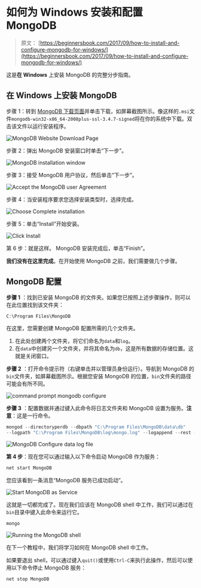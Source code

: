 # 如何为 Windows 安装和配置 MongoDB

> 原文： [https://beginnersbook.com/2017/09/how-to-install-and-configure-mongodb-for-windows/](https://beginnersbook.com/2017/09/how-to-install-and-configure-mongodb-for-windows/)

这是**在 Windows** 上安装 MongoDB 的完整分步指南。

## 在 Windows 上安装 MongoDB

步骤 1：转到 [MongoDB 下载页面](https://www.mongodb.com/download-center#community)并单击下载，如屏幕截图所示。像这样的`.msi`文件`mongodb-win32-x86_64-2008plus-ssl-3.4.7-signed`将在你的系统中下载。双击该文件以运行安装程序。

![MongoDB Website Download Page](img/53dce56ebbd437bd38d0493245bd87f1.jpg)

步骤 2：弹出 MongoDB 安装窗口时单击“下一步”。

![MongoDB installation window](img/c50865495989cc2bb1ad5b271a6453f2.jpg)

步骤 3：接受 MongoDB 用户协议，然后单击“下一步”。

![Accept the MongoDB user Agreement](img/eb2e906400d5fe4d9f996a24e438c3a2.jpg)

步骤 4：当安装程序要求您选择安装类型时，选择完成。

![Choose Complete installation](img/0964c4a7af600f1ca7c53efc6616e512.jpg)

步骤 5：单击“Install”开始安装。

![Click Install](img/2612b861f7e6082dd0ea3ca04232d85b.jpg)

第 6 步：就是这样。 MongoDB 安装完成后，单击“Finish”。

**我们没有在这里完成**。在开始使用 MongoDB 之前，我们需要做几个步骤。

## MongoDB 配置

**步骤 1** ：找到已安装 MongoDB 的文件夹。如果您已按照上述步骤操作，则可以在此位置找到该文件夹​​：

```js
C:\Program Files\MongoDB
```

在这里，您需要创建 MongoDB 配置所需的几个文件夹。

1.  在此处创建两个文件夹，将它们命名为`data`和`log`。
2.  在`data`中创建另一个文件夹，并将其命名为`db`，这是所有数据的存储位置。这就是关闭窗口。

**步骤 2** ：打开命令提示符（右键单击并以管理员身份运行）。导航到 MongoDB 的`bin`文件夹，如屏幕截图所示。根据您安装 MongoDB 的位置，`bin`文件夹的路径可能会有所不同。

![command prompt mongodb configure](img/0340f456cc1f6e4b707502ed7428a06e.jpg)

**步骤 3** ：配置数据并通过键入此命令将日志文件夹和 MongoDB 设置为服务。**注意**：这是一行命令。

```js
mongod --directoryperdb --dbpath "C:\Program Files\MongoDB\data\db" 
--logpath "C:\Program Files\MongoDB\log\mongo.log" --logappend --rest --install
```

![MongoDB Configure data log file](img/5a7090cf71279fb8da4b69c69f841f8e.jpg)

**第 4 步**：现在您可以通过输入以下命令启动 MongoDB 作为服务：

```js
net start MongoDB
```

您应该看到一条消息“MongoDB 服务已成功启动”。

![Start MongoDB as Service](img/38403ee09bc71f00f49ecb3628de16fd.jpg)

这就是一切都完成了。现在我们应该在 MongoDB shell 中工作，我们可以通过在`bin`目录中键入此命令来运行它。

```js
mongo
```

![Running the MongoDB shell](img/d758e8206d7bda1f9d3cf4a4371375af.jpg)

在下一个教程中，我们将学习如何在 MongoDB shell 中工作。

如果要退出 shell，可以通过键入`quit()`或使用`Ctrl-C`来执行此操作，然后可以使用以下命令停止 MongoDB 服务：

```js
net stop MongoDB
```